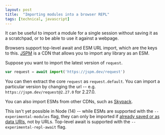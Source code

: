 ```yaml
---
layout: post
title:  "Importing modules into a browser REPL"
tags: [technical, javascript]
---
```


It can be useful to import a module for a single session without saving it as a scratchpad, or to be able to use it against a webpage.

Browsers support top-level await and ESM URL import, which are the keys to this. [JSPM](https://jspm.org/) is a CDN that allows you to import any library as an ESM.

Suppose you want to import the latest version of `request`.

```javascript
var request = await import('https://jspm.dev/request')
```

You can then extract the core `request` as `request.default`. You can import a particular version by changing the url -- e.g. `https://jspm.dev/request@2.27.0` for 2.27.0.

You can also import ESMs from other CDNs, such as [Skypack](https://www.skypack.dev).

This isn't yet possible in Node (14) -- while ESMs are supported with the `--experimental-modules` flag, they can only be imported if [already saved or as data URIs](https://nodejs.org/api/esm.html#esm_import_specifiers), not by URLs. Top-level await is supported with the `--experimental-repl-await` flag.
